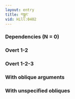 ```yaml
---
layout: entry
title: བསྒྲང་
vid: Hill:0402
---
```

### Dependencies (N = 0)


### Overt 1-2


### Overt 1-2-3


### With oblique arguments


### With unspecified obliques
